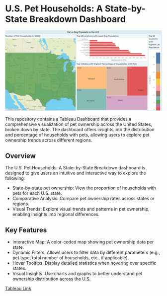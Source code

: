 # U.S. Pet Households: A State-by-State Breakdown Dashboard
![U.S. Pet Households Dashboard](CatsvsDogs.png)

This repository contains a Tableau Dashboard that provides a comprehensive visualization of pet ownership across the United States, broken down by state. The dashboard offers insights into the distribution and percentage of households with pets, allowing users to explore pet ownership trends across different regions.

## Overview
The U.S. Pet Households: A State-by-State Breakdown dashboard is designed to give users an intuitive and interactive way to explore the following:

* State-by-state pet ownership: View the proportion of households with pets for each U.S. state.
* Comparative Analysis: Compare pet ownership rates across states or regions.
* Visual Trends: Explore visual trends and patterns in pet ownership, enabling insights into regional differences.
## Key Features
* Interactive Map: A color-coded map showing pet ownership data per state.
* Dynamic Filters: Allows users to filter data by different parameters (e.g., pet type, total number of households, etc., if applicable).
* Hover Tooltips: Display detailed statistics when hovering over specific states.
* Visual Insights: Use charts and graphs to better understand pet ownership distribution across the U.S.
 
[Tableau Link](https://public.tableau.com/app/profile/mintu.karthik/viz/U_S_PetHouseholdsAState-by-StateBreakdownDashboard/Dashboard1?publish=yes)

